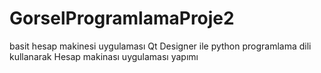 # GorselProgramlamaProje2
basit hesap makinesi uygulaması 
Qt Designer ile python programlama dili kullanarak Hesap makinası uygulaması yapımı 

